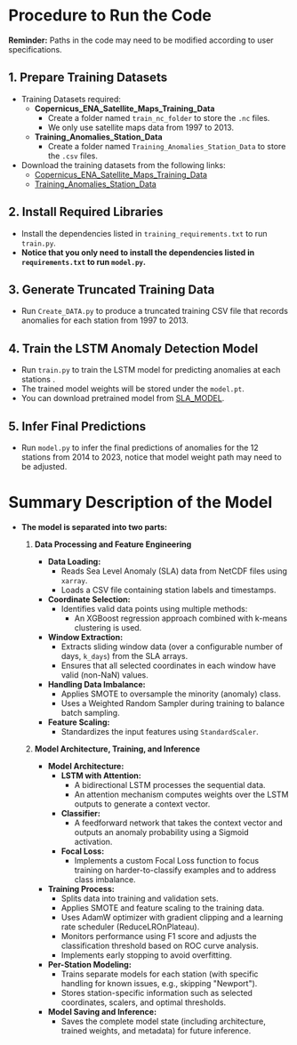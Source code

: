 # Procedure to Run the Code

**Reminder:** Paths in the code may need to be modified according to user specifications.

## 1. Prepare Training Datasets
- Training Datasets required:
  - **Copernicus_ENA_Satellite_Maps_Training_Data**
    - Create a folder named `train_nc_folder` to store the `.nc` files.
    - We only use satellite maps data from 1997 to 2013.
  - **Training_Anomalies_Station_Data**
    - Create a folder named `Training_Anomalies_Station_Data` to store the `.csv` files.
- Download the training datasets from the following links:
  - [Copernicus_ENA_Satellite_Maps_Training_Data](https://drive.google.com/drive/folders/14ylyfXXiBunScZiVbdzhYxh2bTdhfVxO)
  - [Training_Anomalies_Station_Data](https://drive.google.com/drive/folders/1Uawcu_ocPE69Mx0nokOQI56KZ-l7pjbz)

## 2. Install Required Libraries
- Install the dependencies listed in `training_requirements.txt` to run `train.py`.
- **Notice that you only need to install the dependencies listed in `requirements.txt` to run `model.py`.**

## 3. Generate Truncated Training Data
- Run `Create_DATA.py` to produce a truncated training CSV file that records anomalies for each station from 1997 to 2013.

## 4. Train the LSTM Anomaly Detection Model
- Run `train.py` to train the LSTM model for predicting anomalies at each stations .
- The trained model weights will be stored under the `model.pt`.
- You can download pretrained model from [SLA_MODEL](https://drive.google.com/file/d/1dId0dqDcmo9BkHVjC_YSW6Q-faiWbpWL/view?usp=sharing).

## 5. Infer Final Predictions
- Run `model.py` to infer the final predictions of anomalies for the 12 stations from 2014 to 2023, notice that model weight path may need to be adjusted.

# Summary Description of the Model
- **The model is separated into two parts:**

  1. **Data Processing and Feature Engineering**
     - **Data Loading:**
       - Reads Sea Level Anomaly (SLA) data from NetCDF files using `xarray`.
       - Loads a CSV file containing station labels and timestamps.
     - **Coordinate Selection:**
       - Identifies valid data points using multiple methods:
         - An XGBoost regression approach combined with k-means clustering is used.
     - **Window Extraction:**
       - Extracts sliding window data (over a configurable number of days, `k_days`) from the SLA arrays.
       - Ensures that all selected coordinates in each window have valid (non-NaN) values.
     - **Handling Data Imbalance:**
       - Applies SMOTE to oversample the minority (anomaly) class.
       - Uses a Weighted Random Sampler during training to balance batch sampling.
     - **Feature Scaling:**
       - Standardizes the input features using `StandardScaler`.

  2. **Model Architecture, Training, and Inference**
     - **Model Architecture:**
       - **LSTM with Attention:**
         - A bidirectional LSTM processes the sequential data.
         - An attention mechanism computes weights over the LSTM outputs to generate a context vector.
       - **Classifier:**
         - A feedforward network that takes the context vector and outputs an anomaly probability using a Sigmoid activation.
       - **Focal Loss:**
         - Implements a custom Focal Loss function to focus training on harder-to-classify examples and to address class imbalance.
     - **Training Process:**
       - Splits data into training and validation sets.
       - Applies SMOTE and feature scaling to the training data.
       - Uses AdamW optimizer with gradient clipping and a learning rate scheduler (ReduceLROnPlateau).
       - Monitors performance using F1 score and adjusts the classification threshold based on ROC curve analysis.
       - Implements early stopping to avoid overfitting.
     - **Per-Station Modeling:**
       - Trains separate models for each station (with specific handling for known issues, e.g., skipping "Newport").
       - Stores station-specific information such as selected coordinates, scalers, and optimal thresholds.
     - **Model Saving and Inference:**
       - Saves the complete model state (including architecture, trained weights, and metadata) for future inference.
